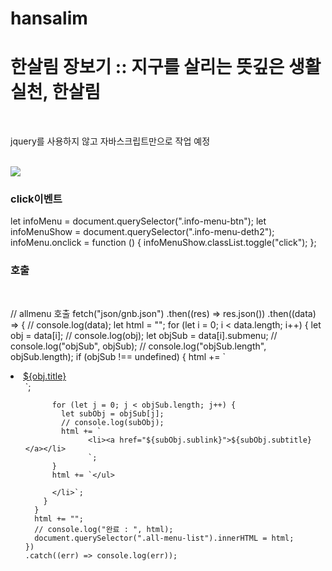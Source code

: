 # hansalim
<h1>한살림 장보기 :: 지구를 살리는 뜻깊은 생활실천, 한살림</h1> <br>
<p>jquery를 사용하지 않고 자바스크립트만으로 작업 예정</p> <br>
<img src="https://user-images.githubusercontent.com/107973870/196312500-281fbe17-75e7-4d1e-919d-4e8f42bd0834.png"><br>
  <h3>click이벤트</h3>
  <p>
  let infoMenu = document.querySelector(".info-menu-btn");
  let infoMenuShow = document.querySelector(".info-menu-deth2");
  infoMenu.onclick = function () {
    infoMenuShow.classList.toggle("click");
  };
  </p>
  <h3>호출</h3> <br>
  <p>
   // allmenu 호출
  fetch("json/gnb.json")
    .then((res) => res.json())
    .then((data) => {
      // console.log(data);
      let html = "";
      for (let i = 0; i < data.length; i++) {
        let obj = data[i];
        // console.log(obj);
        let objSub = data[i].submenu;
        // console.log("objSub", objSub);
        // console.log("objSub.length", objSub.length);
        if (objSub !== undefined) {
          html += `
          <li>
            <a href=${obj.link}>${obj.title}</a>
            <ul class="all-menu-sublist">`;

          for (let j = 0; j < objSub.length; j++) {
            let subObj = objSub[j];
            // console.log(subObj);
            html += `
                  <li><a href="${subObj.sublink}">${subObj.subtitle}</a></li>
                  `;
          }
          html += `</ul>

          </li>`;
        }
      }
      html += "";
      // console.log("완료 : ", html);
      document.querySelector(".all-menu-list").innerHTML = html;
    })
    .catch((err) => console.log(err));
</p>
